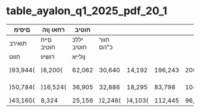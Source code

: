 # table_ayalon_q1_2025_pdf_20_1

| םיסימ | רחאו ןוה | חוטיב |  |  |  |  |  |
|---|---|---|---|---|---|---|---|
| תואירב | םייח חוטיב | יללכ חוטיב | חוור כ"הס |  |  |  |  |
| חווט | רושיוו | ןולייא |  |  |  |  |  |
| )93,944( | )8,200( | 62,062 | 30,640 | 14,192 | 196,243 | 200,993 | 1-6/2025 |
| )50,784( | )16,524( | 36,905 | 32,886 | 18,295 | 83,798 | 104,576 | 1-6/2024 |
| )43,160( | 8,324 | 25,156 | )2,246( | )4,103( | 112,445 | 96,417 | יוניש |
